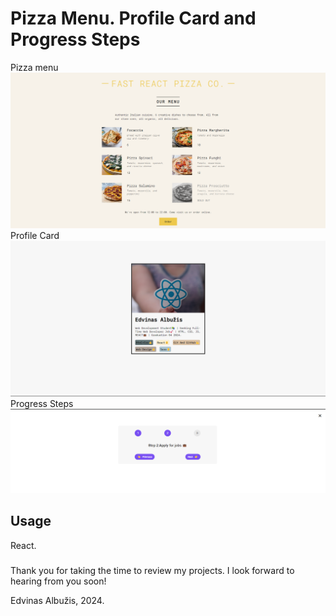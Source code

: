 # Pizza Menu. Profile Card and Progress Steps

Pizza menu
![Alt text](src/PizzaMenu/pizza_menu.png)
Profile Card
![Alt text](src/ProfileCard/profile_card.png)
Progress Steps
![Alt text](src/Steps/steps.png)

## Usage

React.

###

Thank you for taking the time to review my projects. I look forward to hearing from you soon!

Edvinas Albužis, 2024.
